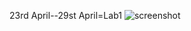 23rd April--29st April=Lab1
![screenshot](https://github.com/preetygurung/wt-lab-assignment/tree/master/Lab/Lab1)
